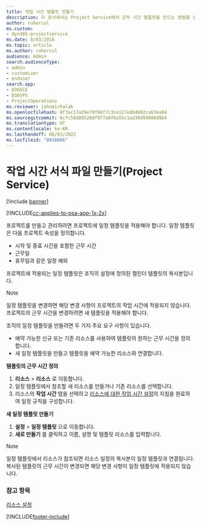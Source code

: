 ```yaml
---
title: 작업 시간 템플릿 만들기
description: 이 문서에서는 Project Service에서 근무 시간 템플릿을 만드는 방법을 설명합니다.
author: ruhercul
ms.custom:
- dyn365-projectservice
ms.date: 8/03/2018
ms.topic: article
ms.author: ruhercul
audience: Admin
search.audienceType:
- admin
- customizer
- enduser
search.app:
- D365CE
- D365PS
- ProjectOperations
ms.reviewer: johnmichalak
ms.openlocfilehash: 8f3ac17a29e79f86f7c3ce127edb4b02ca63ea04
ms.sourcegitcommit: 6cfc50d89528df977a8f6a55c1ad39d99800d9b4
ms.translationtype: HT
ms.contentlocale: ko-KR
ms.lasthandoff: 06/03/2022
ms.locfileid: "8916066"
---
```

# <a name="create-a-work-hours-template-project-service"></a>작업 시간 서식 파일 만들기(Project Service)

[!include [banner](../includes/psa-now-project-operations.md)]

[!INCLUDE[cc-applies-to-psa-app-1x-2x](../includes/cc-applies-to-psa-app-3x.md)]

프로젝트를 만들고 관리하려면 프로젝트에 일정 템플릿을 적용해야 합니다. 일정 템플릿은 다음 프로젝트 속성을 정의합니다.

- 시작 및 종료 시간을 포함한 근무 시간
- 근무일
- 휴무일과 같은 일정 예외

프로젝트에 적용되는 일정 템플릿은 조직의 설정에 정의된 캘린더 템플릿의 복사본입니다.

> [!NOTE]
> 일정 템플릿을 변경하면 해당 변경 사항이 프로젝트의 작업 시간에 적용되지 않습니다. 프로젝트의 근무 시간을 변경하려면 새 템플릿을 적용해야 합니다.

조직의 일정 템플릿을 만들려면 두 가지 주요 요구 사항이 있습니다.

- 예약 가능한 신규 또는 기존 리소스를 사용하여 템플릿의 원하는 근무 시간을 정의합니다.
- 새 일정 템플릿을 만들고 템플릿을 예약 가능한 리소스와 연결합니다.

**템플릿의 근무 시간 정의**

1. **리소스** \> **리소스** 로 이동합니다.
2. 일정 템플릿에서 참조할 새 리소스를 만들거나 기존 리소스를 선택합니다.
3. 리소스의 **작업 시간** 탭을 선택하고 [리소스에 대한 작업 시간 설정](/dynamics365/field-service/set-work-hours-resource)의 지침을 완료하여 일정 규칙을 구성합니다.

**새 일정 템플릿 만들기**

1. **설정** \> **일정 템플릿** 으로 이동합니다.
2. **새로 만들기** 를 클릭하고 이름, 설명 및 템플릿 리소스를 입력합니다.


> [!NOTE]
> 일정 템플릿에서 리소스가 참조되면 리소스 일정의 복사본이 일정 템플릿과 연결됩니다. 복사된 템플릿의 근무 시간이 변경되면 해당 변경 사항이 일정 템플릿에 적용되지 않습니다.


### <a name="see-also"></a>참고 항목  
 [리소스 설정](../psa/set-up-resources.md)


[!INCLUDE[footer-include](../includes/footer-banner.md)]
